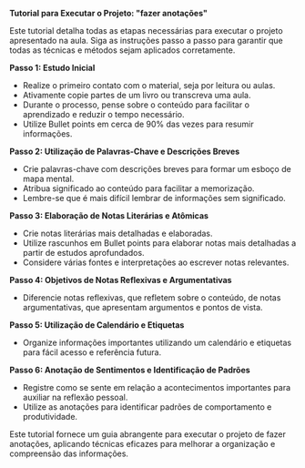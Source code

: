 **Tutorial para Executar o Projeto: "fazer anotações"**

Este tutorial detalha todas as etapas necessárias para executar o projeto apresentado na aula. Siga as instruções passo a passo para garantir que todas as técnicas e métodos sejam aplicados corretamente.

**Passo 1: Estudo Inicial**
- Realize o primeiro contato com o material, seja por leitura ou aulas.
- Ativamente copie partes de um livro ou transcreva uma aula.
- Durante o processo, pense sobre o conteúdo para facilitar o aprendizado e reduzir o tempo necessário.
- Utilize Bullet points em cerca de 90% das vezes para resumir informações.

**Passo 2: Utilização de Palavras-Chave e Descrições Breves**
- Crie palavras-chave com descrições breves para formar um esboço de mapa mental.
- Atribua significado ao conteúdo para facilitar a memorização.
- Lembre-se que é mais difícil lembrar de informações sem significado.

**Passo 3: Elaboração de Notas Literárias e Atômicas**
- Crie notas literárias mais detalhadas e elaboradas.
- Utilize rascunhos em Bullet points para elaborar notas mais detalhadas a partir de estudos aprofundados.
- Considere várias fontes e interpretações ao escrever notas relevantes.

**Passo 4: Objetivos de Notas Reflexivas e Argumentativas**
- Diferencie notas reflexivas, que refletem sobre o conteúdo, de notas argumentativas, que apresentam argumentos e pontos de vista.

**Passo 5: Utilização de Calendário e Etiquetas**
- Organize informações importantes utilizando um calendário e etiquetas para fácil acesso e referência futura.

**Passo 6: Anotação de Sentimentos e Identificação de Padrões**
- Registre como se sente em relação a acontecimentos importantes para auxiliar na reflexão pessoal.
- Utilize as anotações para identificar padrões de comportamento e produtividade.

Este tutorial fornece um guia abrangente para executar o projeto de fazer anotações, aplicando técnicas eficazes para melhorar a organização e compreensão das informações.